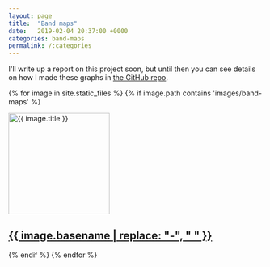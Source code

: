 ```yaml
---
layout: page
title:  "Band maps"
date:   2019-02-04 20:37:00 +0000
categories: band-maps
permalink: /:categories
---
```


I'll write up a report on this project soon, but until then you can see details on how I made these graphs in [the GitHub repo](https://github.com/tobyjdore/band-maps).

{% for image in site.static_files %}
    {% if image.path contains 'images/band-maps' %}
<div class="thumbcontainer">
  <a href="{{ site.baseurl }}{{ image.path }}"><img src="{{ site.baseurl }}{{ image.path }}" width="200" height="200" alt="{{ image.title }}">
  <div class="centered"><h2>{{ image.basename | replace: "-", " " }}</h2></div></a>
</div>
    {% endif %}
{% endfor %}

<p style="clear: both;">
